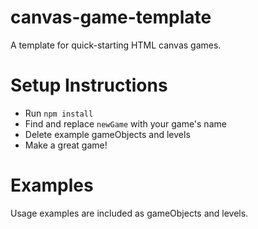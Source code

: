 # canvas-game-template
A template for quick-starting HTML canvas games.

# Setup Instructions
- Run `npm install`
- Find and replace `newGame` with your game's name
- Delete example gameObjects and levels
- Make a great game!

# Examples
Usage examples are included as gameObjects and levels.
